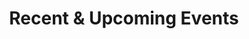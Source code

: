 ---
title: Recent & Upcoming Events
type: landing

sections:
  - block: collection
    content:
      title: Seminars
      page_type: event
      filters:
        event_type: ["seminar", "internal"]
      order: desc
      offset: 0
      count: 10
    design:
      view: compact
      show_date: true
      show_location: true
      columns: "1"

  - block: collection
    content:
      title: Workshops & Conferences
      page_type: event
      filters:
        event_type: ["workshop", "conference"]
      order: desc
      offset: 0
      count: 10
    design:
      view: compact
      show_date: true
      show_location: false
      columns: "1"
---